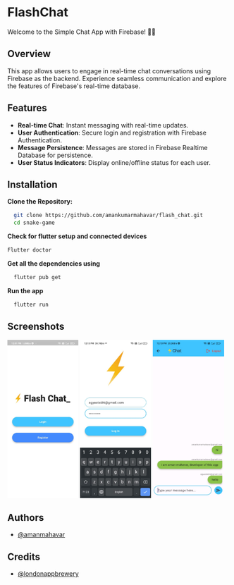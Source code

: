 # FlashChat

Welcome to the Simple Chat App with Firebase! 💬🔥

## Overview

This app allows users to engage in real-time chat conversations using Firebase as the backend. Experience seamless communication and explore the features of Firebase's real-time database.

## Features

- **Real-time Chat**: Instant messaging with real-time updates.
- **User Authentication**: Secure login and registration with Firebase Authentication.
- **Message Persistence**: Messages are stored in Firebase Realtime Database for persistence.
- **User Status Indicators**: Display online/offline status for each user.

## Installation

**Clone the Repository:**

```bash
  git clone https://github.com/amankumarmahavar/flash_chat.git
  cd snake-game
```
    
**Check for flutter setup and connected devices**
  ```bash
  Flutter doctor
```  

**Get all the dependencies using**
```bash
  flutter pub get
```

**Run the app**
```bash
  flutter run
```
## Screenshots
<img src="https://github.com/amankumarmahavar/flash_chat/blob/main/ss/flashchat1.jpg" width="32%"/> <img src="https://github.com/amankumarmahavar/flash_chat/blob/main/ss/flashchat2.jpg" width="32%"/>  <img src="https://github.com/amankumarmahavar/flash_chat/blob/main/ss/flashchat3.jpg" width="32%"/> 

## Authors

- [@amanmahavar](https://github.com/amankumarmahavar)


## Credits 

- [@londonappbrewery](https://github.com/londonappbreweryr)
